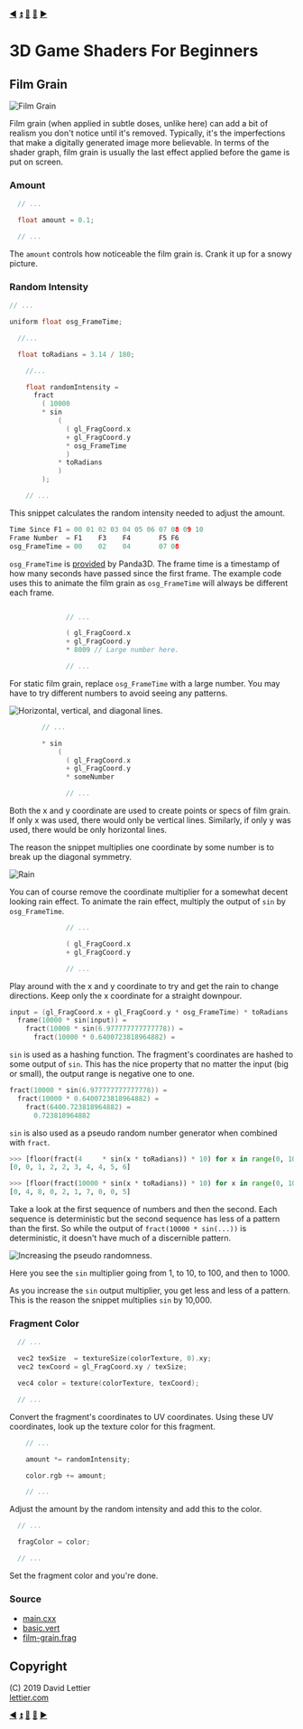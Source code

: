 [:arrow_backward:](dilation.md)
[:arrow_double_up:](../README.md)
[:arrow_up_small:](#)
[:arrow_down_small:](#copyright)
[:arrow_forward:](lookup-table.md)

# 3D Game Shaders For Beginners

## Film Grain

![Film Grain](https://i.imgur.com/ct7mTv5.gif)

Film grain (when applied in subtle doses, unlike here)
can add a bit of realism you don't notice until it's removed.
Typically, it's the imperfections that make a digitally generated image more believable.
In terms of the shader graph, film grain is usually the last effect applied before the game is put on screen.

### Amount

```c
  // ...

  float amount = 0.1;

  // ...
```

The `amount` controls how noticeable the film grain is.
Crank it up for a snowy picture.

### Random Intensity

```c
// ...

uniform float osg_FrameTime;

  //...

  float toRadians = 3.14 / 180;

    //...

    float randomIntensity =
      fract
        ( 10000
        * sin
            (
              ( gl_FragCoord.x
              + gl_FragCoord.y
              * osg_FrameTime
              )
            * toRadians
            )
        );

    // ...
```

This snippet calculates the random intensity needed to adjust the amount.

```c
Time Since F1 = 00 01 02 03 04 05 06 07 08 09 10
Frame Number  = F1    F3    F4       F5 F6
osg_FrameTime = 00    02    04       07 08
```

`osg_FrameTime` is
[provided](https://github.com/panda3d/panda3d/blob/daa57733cb9b4ccdb23e28153585e8e20b5ccdb5/panda/src/display/graphicsStateGuardian.cxx#L930)
by Panda3D.
The frame time is a timestamp of how many seconds have passed since the first frame.
The example code uses this to animate the film grain as `osg_FrameTime` will always be different each frame.

```c

              // ...

              ( gl_FragCoord.x
              + gl_FragCoord.y
              * 8009 // Large number here.

              // ...
```

For static film grain, replace `osg_FrameTime` with a large number.
You may have to try different numbers to avoid seeing any patterns.

![Horizontal, vertical, and diagonal lines.](https://i.imgur.com/xqSIMCb.gif)

```c
        // ...

        * sin
            (
              ( gl_FragCoord.x
              + gl_FragCoord.y
              * someNumber

              // ...
```

Both the x and y coordinate are used to create points or specs of film grain.
If only x was used, there would only be vertical lines.
Similarly, if only y was used, there would be only horizontal lines.

The reason the snippet multiplies one coordinate by some number is to break up the diagonal symmetry.

![Rain](https://i.imgur.com/4UXllmS.gif)

You can of course remove the coordinate multiplier for a somewhat decent looking rain effect.
To animate the rain effect, multiply the output of `sin` by `osg_FrameTime`.

```c
              // ...

              ( gl_FragCoord.x
              + gl_FragCoord.y

              // ...
```

Play around with the x and y coordinate to try and get the rain to change directions.
Keep only the x coordinate for a straight downpour.

```c
input = (gl_FragCoord.x + gl_FragCoord.y * osg_FrameTime) * toRadians
  frame(10000 * sin(input)) =
    fract(10000 * sin(6.977777777777778)) =
      fract(10000 * 0.6400723818964882) =
```

`sin` is used as a hashing function.
The fragment's coordinates are hashed to some output of `sin`.
This has the nice property that no matter the input (big or small), the output range is negative one to one.

```c
fract(10000 * sin(6.977777777777778)) =
  fract(10000 * 0.6400723818964882) =
    fract(6400.723818964882) =
      0.723818964882
```

`sin` is also used as a pseudo random number generator when combined with `fract`.

```python
>>> [floor(fract(4     * sin(x * toRadians)) * 10) for x in range(0, 10)]
[0, 0, 1, 2, 2, 3, 4, 4, 5, 6]

>>> [floor(fract(10000 * sin(x * toRadians)) * 10) for x in range(0, 10)]
[0, 4, 8, 0, 2, 1, 7, 0, 0, 5]
```

Take a look at the first sequence of numbers and then the second.
Each sequence is deterministic but the second sequence has less of a pattern than the first.
So while the output of `fract(10000 * sin(...))` is deterministic, it doesn't have much of a discernible pattern.

![Increasing the pseudo randomness.](https://i.imgur.com/Mtt8BNg.gif)

Here you see the `sin` multiplier going from 1, to 10, to 100, and then to 1000.

As you increase the `sin` output multiplier, you get less and less of a pattern.
This is the reason the snippet multiplies `sin` by 10,000.

### Fragment Color

```c
  // ...

  vec2 texSize  = textureSize(colorTexture, 0).xy;
  vec2 texCoord = gl_FragCoord.xy / texSize;

  vec4 color = texture(colorTexture, texCoord);

  // ...
```

Convert the fragment's coordinates to UV coordinates.
Using these UV coordinates, look up the texture color for this fragment.

```c
    // ...

    amount *= randomIntensity;

    color.rgb += amount;

    // ...
```

Adjust the amount by the random intensity and add this to the color.

```c
  // ...

  fragColor = color;

  // ...
```

Set the fragment color and you're done.

### Source

- [main.cxx](../demonstration/src/main.cxx)
- [basic.vert](../demonstration/shaders/vertex/basic.vert)
- [film-grain.frag](../demonstration/shaders/fragment/film-grain.frag)

## Copyright

(C) 2019 David Lettier
<br>
[lettier.com](https://www.lettier.com)

[:arrow_backward:](dilation.md)
[:arrow_double_up:](../README.md)
[:arrow_up_small:](#)
[:arrow_down_small:](#copyright)
[:arrow_forward:](lookup-table.md)
